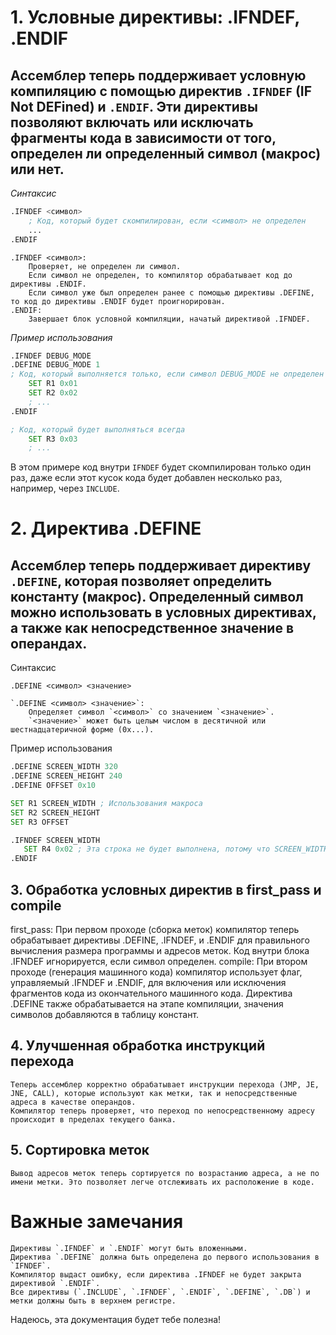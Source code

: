 

# 1. Условные директивы: .IFNDEF, .ENDIF

## Ассемблер теперь поддерживает условную компиляцию с помощью директив `.IFNDEF` (IF Not DEFined) и `.ENDIF`. Эти директивы позволяют включать или исключать фрагменты кода в зависимости от того, определен ли определенный символ (макрос) или нет.
_Синтаксис_
```asm
.IFNDEF <символ>
    ; Код, который будет скомпилирован, если <символ> не определен
    ...
.ENDIF
```
    .IFNDEF <символ>:
        Проверяет, не определен ли символ.
        Если символ не определен, то компилятор обрабатывает код до директивы .ENDIF.
        Если символ уже был определен ранее с помощью директивы .DEFINE, то код до директивы .ENDIF будет проигнорирован.
    .ENDIF:
        Завершает блок условной компиляции, начатый директивой .IFNDEF.

_Пример использования_

```asm
.IFNDEF DEBUG_MODE
.DEFINE DEBUG_MODE 1
; Код, который выполняется только, если символ DEBUG_MODE не определен
    SET R1 0x01
    SET R2 0x02
    ; ...
.ENDIF

; Код, который будет выполняться всегда
    SET R3 0x03
    ; ...
```

В этом примере код внутри `IFNDEF` будет скомпилирован только один раз, даже если этот кусок кода будет добавлен несколько раз, например, через `INCLUDE`.
# 2. Директива .DEFINE

## Ассемблер теперь поддерживает директиву `.DEFINE`, которая позволяет определить константу (макрос). Определенный символ можно использовать в условных директивах, а также как непосредственное значение в операндах.
Синтаксис

`.DEFINE <символ> <значение>`

    `.DEFINE <символ> <значение>`:
        Определяет символ `<символ>` со значением `<значение>`.
        `<значение>` может быть целым числом в десятичной или шестнадцатеричной форме (0x...).

Пример использования
```asm
.DEFINE SCREEN_WIDTH 320
.DEFINE SCREEN_HEIGHT 240
.DEFINE OFFSET 0x10

SET R1 SCREEN_WIDTH ; Использования макроса
SET R2 SCREEN_HEIGHT
SET R3 OFFSET

.IFNDEF SCREEN_WIDTH
   SET R4 0x02 ; Эта строка не будет выполнена, потому что SCREEN_WIDTH определен
.ENDIF
```
## 3. Обработка условных директив в first_pass и compile

first_pass:
    При первом проходе (сборка меток) компилятор теперь обрабатывает директивы .DEFINE, .IFNDEF, и .ENDIF для правильного вычисления размера программы и адресов меток. Код внутри блока .IFNDEF игнорируется, если символ определен.
compile:
    При втором проходе (генерация машинного кода) компилятор использует флаг, управляемый .IFNDEF и .ENDIF, для включения или исключения фрагментов кода из окончательного машинного кода.
    Директива .DEFINE также обрабатывается на этапе компиляции, значения символов добавляются в таблицу констант.

## 4. Улучшенная обработка инструкций перехода

    Теперь ассемблер корректно обрабатывает инструкции перехода (JMP, JE, JNE, CALL), которые используют как метки, так и непосредственные адреса в качестве операндов.
    Компилятор теперь проверяет, что переход по непосредственному адресу происходит в пределах текущего банка.

## 5. Сортировка меток

    Вывод адресов меток теперь сортируется по возрастанию адреса, а не по имени метки. Это позволяет легче отслеживать их расположение в коде.

# Важные замечания

    Директивы `.IFNDEF` и `.ENDIF` могут быть вложенными.
    Директива `.DEFINE` должна быть определена до первого использования в `IFNDEF`.
    Компилятор выдаст ошибку, если директива .IFNDEF не будет закрыта директивой `.ENDIF`.
    Все директивы (`.INCLUDE`, `.IFNDEF`, `.ENDIF`, `.DEFINE`, `.DB`) и метки должны быть в верхнем регистре.


Надеюсь, эта документация будет тебе полезна!
